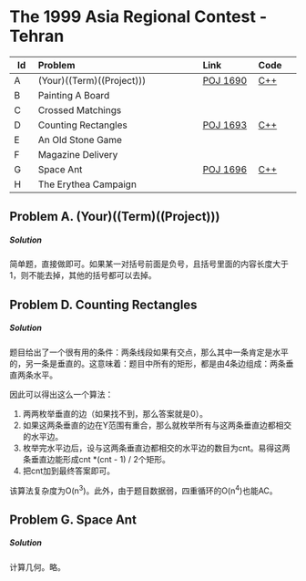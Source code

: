 # The 1999 Asia Regional Contest - Tehran

<table>
<thead>
<th width='40px' align='center'>Id</th>
<th width='500px' align='left'>Problem</th>
<th width='130px' align='left'>Link</th>
<th width='80px' align='left'>Code</th>
</thead>
<tbody>
<tr><td>A</td>   <td>(Your)((Term)((Project)))</td>   <td><a href='http://poj.org/problem?id=1690'>POJ 1690</a></td>   <td><a href='poj1690.cpp'>C++</a></td>   </tr>
<tr><td>B</td>   <td>Painting A Board</td>   <td></td>   <td></td>   </tr>
<tr><td>C</td>   <td>Crossed Matchings</td>   <td></td>   <td></td>   </tr>
<tr><td>D</td>   <td>Counting Rectangles</td>   <td><a href='http://poj.org/problem?id=1693'>POJ 1693</a></td>   <td><a href='poj1693.cpp'>C++</a></td>   </tr>
<tr><td>E</td>   <td>An Old Stone Game</td>   <td></td>   <td></td>   </tr>
<tr><td>F</td>   <td>Magazine Delivery</td>   <td></td>   <td></td>   </tr>
<tr><td>G</td>   <td>Space Ant</td>   <td><a href='http://poj.org/problem?id=1696'>POJ 1696</a></td>   <td><a href='poj1696.cpp'>C++</a></td>   </tr>
<tr><td>H</td>   <td>The Erythea Campaign</td>   <td></td>   <td></td>   </tr>
</tbody>
</table>

## Problem A. (Your)((Term)((Project)))

##### Solution
简单题，直接做即可。如果某一对括号前面是负号，且括号里面的内容长度大于1，则不能去掉，其他的括号都可以去掉。




## Problem D. Counting Rectangles

##### Solution
题目给出了一个很有用的条件：两条线段如果有交点，那么其中一条肯定是水平的，另一条是垂直的。这意味着：题目中所有的矩形，都是由4条边组成：两条垂直两条水平。

因此可以得出这么一个算法：

1. 两两枚举垂直的边（如果找不到，那么答案就是0）。
2. 如果这两条垂直的边在Y范围有重合，那么就枚举所有与这两条垂直边都相交的水平边。
3. 枚举完水平边后，设与这两条垂直边都相交的水平边的数目为cnt。易得这两条垂直边能形成cnt \*(cnt - 1) / 2个矩形。
4. 把cnt加到最终答案即可。

该算法复杂度为O(n<sup>3</sup>)。此外，由于题目数据弱，四重循环的O(n<sup>4</sup>)也能AC。


## Problem G. Space Ant

##### Solution
计算几何。略。





